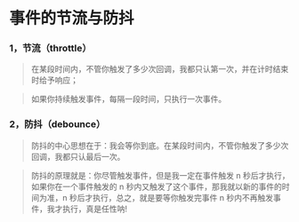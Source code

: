# 事件的节流与防抖

### 1，节流（throttle）

> 在某段时间内，不管你触发了多少次回调，我都只认第一次，并在计时结束时给予响应；

> 如果你持续触发事件，每隔一段时间，只执行一次事件。







### 2，防抖（debounce）

> 防抖的中心思想在于：我会等你到底。在某段时间内，不管你触发了多少次回调，我都只认最后一次。



> 防抖的原理就是：你尽管触发事件，但是我一定在事件触发 n 秒后才执行，如果你在一个事件触发的 n 秒内又触发了这个事件，那我就以新的事件的时间为准，n 秒后才执行，总之，就是要等你触发完事件 n 秒内不再触发事件，我才执行，真是任性呐!

